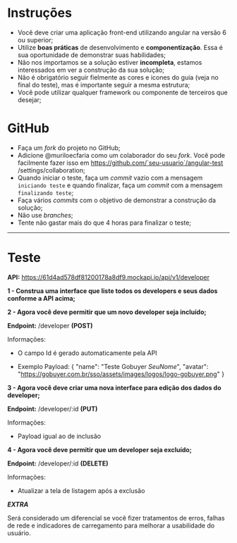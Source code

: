 # Instruções

- Você deve criar uma aplicação front-end utilizando angular na versão 6 ou superior;
- Utilize **boas práticas** de desenvolvimento e **componentização**. Essa é sua oportunidade de demonstrar suas habilidades;
- Não nos importamos se a solução estiver **incompleta**, estamos interessados em ver a construção da sua solução;
- Não é obrigatório seguir fielmente as cores e icones do guia (veja no final do teste), mas é importante seguir a mesma estrutura;
- Você pode utilizar qualquer framework ou componente de terceiros que desejar;

# GitHub

- Faça um *fork* do projeto no GitHub;
- Adicione @muriloecfaria como um colaborador do seu *fork*. Você pode facilmente fazer isso em https://github.com/`seu-usuario`/angular-test
/settings/collaboration;
- Quando iniciar o teste, faça um *commit* vazio com a mensagem `iniciando teste` e quando finalizar, faça um *commit* com a mensagem `finalizando teste`;
- Faça vários *commits* com o objetivo de demonstrar a construção da solução;
- Não use *branches*;
- Tente não gastar mais do que 4 horas para finalizar o teste;

-------------------------------------------------------------

# Teste

**API:** https://61d4ad578df81200178a8df9.mockapi.io/api/v1/developer


**1 - Construa uma interface que liste todos os developers e seus dados conforme a API acima;**

    
**2 - Agora você deve permitir que um novo developer seja incluído;**

**Endpoint:** /developer **(POST)**

Informações:

- O campo Id é gerado automaticamente pela API

- Exemplo Payload:
{
  "name": "Teste Gobuyer *SeuNome*",
  "avatar": "https://gobuyer.com.br/sso/assets/images/logos/logo-gobuyer.png"
}

**3 - Agora você deve criar uma nova interface para edição dos dados do developer;**

**Endpoint:** /developer/:id **(PUT)**

Informações:

- Payload igual ao de inclusão
    
**4 - Agora você deve permitir que um developer seja excluído;**

**Endpoint:** /developer/:id **(DELETE)**

Informações:

- Atualizar a tela de listagem após a exclusão



***EXTRA***

Será considerado um diferencial se você fizer tratamentos de erros, falhas de rede e indicadores de carregamento para melhorar a usabilidade do usuário.

